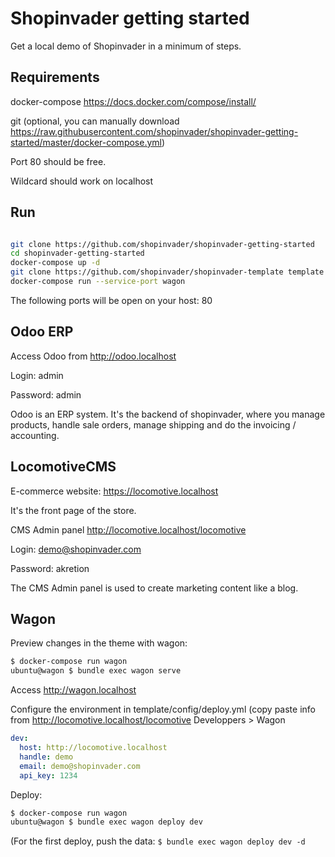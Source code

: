 # Shopinvader getting started

Get a local demo of Shopinvader in a minimum of steps.

## Requirements

docker-compose https://docs.docker.com/compose/install/

git (optional, you can manually download https://raw.githubusercontent.com/shopinvader/shopinvader-getting-started/master/docker-compose.yml)

Port 80 should be free.

Wildcard should work on localhost


## Run


```bash

git clone https://github.com/shopinvader/shopinvader-getting-started
cd shopinvader-getting-started
docker-compose up -d
git clone https://github.com/shopinvader/shopinvader-template template
docker-compose run --service-port wagon

```

The following ports will be open on your host: 80


## Odoo ERP

Access Odoo from http://odoo.localhost

Login: admin

Password: admin

Odoo is an ERP system. It's the backend of shopinvader, where you manage products, handle sale orders, manage shipping and do the invoicing / accounting.

## LocomotiveCMS

E-commerce website: https://locomotive.localhost

It's the front page of the store.

CMS Admin panel http://locomotive.localhost/locomotive

Login: demo@shopinvader.com

Password: akretion

The CMS Admin panel is used to create marketing content like a blog.

## Wagon

Preview changes in the theme with wagon:

```sh
$ docker-compose run wagon
ubuntu@wagon $ bundle exec wagon serve 
```
Access http://wagon.localhost

Configure the environment in template/config/deploy.yml
(copy paste info from http://locomotive.localhost/locomotive Developpers > Wagon

```yaml
dev:
  host: http://locomotive.localhost
  handle: demo
  email: demo@shopinvader.com
  api_key: 1234
  ``` 

Deploy:
```sh
$ docker-compose run wagon
ubuntu@wagon $ bundle exec wagon deploy dev
```
(For the first deploy, push the data: `$ bundle exec wagon deploy dev -d` 
